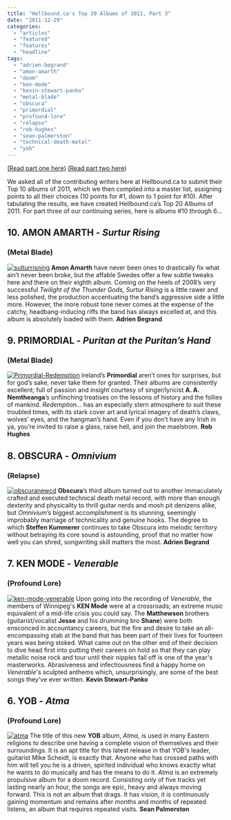```yaml
---
title: "Hellbound.ca's Top 20 Albums of 2011, Part 3"
date: "2011-12-29"
categories: 
  - "articles"
  - "featured"
  - "features"
  - "headline"
tags: 
  - "adrien-begrand"
  - "amon-amarth"
  - "doom"
  - "ken-mode"
  - "kevin-stewart-panko"
  - "metal-blade"
  - "obscura"
  - "primordial"
  - "profound-lore"
  - "relapse"
  - "rob-hughes"
  - "sean-palmerston"
  - "technical-death-metal"
  - "yob"
---
```


[(Read part one here)](http://www.hellbound.ca/2011/12/hellbound-top-20-albums-of-2011-part-1/) [(Read part two here)](http://www.hellbound.ca/2011/12/hellbound-top-20-albums-of-2011-part-2/)

We asked all of the contributing writers here at Hellbound.ca to submit their Top 10 albums of 2011, which we then compiled into a master list, assigning points to all their choices (10 points for #1, down to 1 point for #10). After tabulating the results, we have created Hellbound.ca’s Top 20 Albums of 2011. For part three of our continuing series, here is albums #10 through 6…

## 10\. AMON AMARTH - _Surtur Rising_

### (Metal Blade)

[![](http://www.hellbound.ca/wp-content/uploads/2011/03/sulturrisning-150x150.jpg "sulturrisning")](http://www.hellbound.ca/wp-content/uploads/2011/03/sulturrisning.jpg) **Amon Amarth** have never been ones to drastically fix what ain’t never been broke, but the affable Swedes offer a few subtle tweaks here and there on their eighth album. Coming on the heels of 2008’s very successful _Twilight of the Thunder Gods, Surtur Rising_ is a little rawer and less polished, the production accentuating the band’s aggressive side a little more. However, the more robust tone never comes at the expense of the catchy, headbang-inducing riffs the band has always excelled at, and this album is absolutely loaded with them. **Adrien Begrand**

## 9\. PRIMORDIAL - _Puritan at the Puritan’s Hand_

### (Metal Blade)

[![](http://www.hellbound.ca/wp-content/uploads/2011/11/Primordial-Redemption-182x182.jpg "Primordial-Redemption")](http://www.hellbound.ca/wp-content/uploads/2011/11/Primordial-Redemption.jpg) Ireland’s **Primordial** aren’t ones for surprises, but for god’s sake, never take them for granted. Their albums are consistently excellent; full of passion and insight courtesy of singer/lyricist **A. A. Nemtheanga**’s unflinching treatises on the lessons of history and the follies of mankind. _Redemption…_ has an especially stern atmosphere to suit these troubled times, with its stark cover art and lyrical imagery of death’s claws, wolves’ eyes, and the hangman’s hand. Even if you don’t have any Irish in ya, you’re invited to raise a glass, raise hell, and join the maelstrom. **Rob Hughes**

## 8\. OBSCURA - _Omnivium_

### (Relapse)

[![](http://www.hellbound.ca/wp-content/uploads/2011/07/obscuranewcd-182x182.jpg "obscuranewcd")](http://www.hellbound.ca/wp-content/uploads/2011/07/obscuranewcd.jpg) **Obscura**’s third album turned out to another immaculately crafted and executed technical death metal record, with more than enough dexterity and physicality to thrill guitar nerds and mosh pit denizens alike, but _Omnivium_’s biggest accomplishment is its stunning, seemingly improbably marriage of technicality and genuine hooks. The degree to which **Steffen Kummerer** continues to take Obscura into melodic territory without betraying its core sound is astounding, proof that no matter how well you can shred, songwriting skill matters the most. **Adrien Begrand**

## 7\. KEN MODE - _Venerable_

### (Profound Lore)

[![](http://www.hellbound.ca/wp-content/uploads/2011/12/ken-mode-venerable-182x182.jpg "ken-mode-venerable")](http://www.hellbound.ca/wp-content/uploads/2011/12/ken-mode-venerable.jpg) Upon going into the recording of _Venerable_, the members of Winnipeg's **KEN Mode** were at a crossroads; an extreme music equivalent of a mid-life crisis you could say. The **Matthewson** brothers (guitarist/vocalist **Jesse** and his drumming bro **Shane**) were both ensconced in accountancy careers, but the fire and desire to take an all-encompassing stab at the band that has been part of their lives for fourteen years was being stoked. What came out on the other end of their decision to dive head first into putting their careers on hold so that they can play metallic noise rock and tour until their nipples fall off is one of the year's masterworks. Abrasiveness and infectiousness find a happy home on _Venerable_'s sculpted anthems which, unsurprisingly, are some of the best songs they've ever written. **Kevin Stewart-Panko**

## 6\. YOB - _Atma_

### (Profound Lore)

[![](http://www.hellbound.ca/wp-content/uploads/2011/07/atma-150x150.jpg "atma")](http://www.hellbound.ca/wp-content/uploads/2011/07/atma.jpg) The title of this new **YOB** album, _Atma_, is used in many Eastern religions to describe one having a complete vision of themselves and their surroundings. It is an apt title for this latest release in that YOB's leader, guitarist Mike Scheidt, is exactly that. Anyone who has crossed paths with him will tell you he is a driven, spirited individual who knows exactly what he wants to do musically and has the means to do it. _Atma_ is an extremely propulsive album for a doom record. Consisting only of five tracks yet lasting nearly an hour, the songs are epic, heavy and always moving forward. This is not an album that drags. It has vision, it is continuously gaining momentum and remains after months and months of repeated listens, an album that requires repeated visits. **Sean Palmerston**
